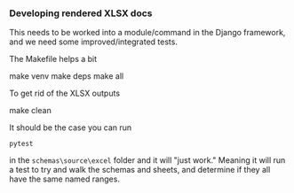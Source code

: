 ### Developing rendered XLSX docs

This needs to be worked into a module/command in the Django framework, and we need some improved/integrated tests.

The Makefile helps a bit

make venv
make deps
make all

To get rid of the XLSX outputs

make clean

It should be the case you can run

`pytest`

in the `schemas\source\excel` folder and it will "just work." Meaning it will run a test to try and walk the schemas and sheets, and determine if they all have the same named ranges.